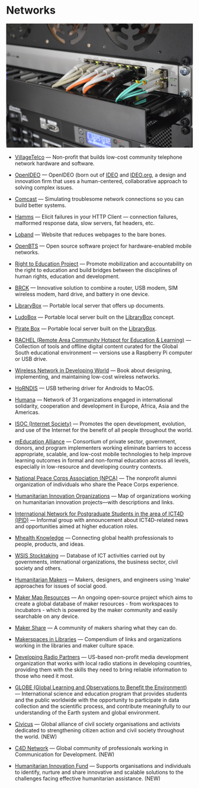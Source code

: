 # Networks

![networks](../../images/networks.jpg)

- [VillageTelco](https://villagetelco.org) — Non-profit that builds low-cost community telephone network hardware and software.

- [OpenIDEO](https://openideo.com) — OpenIDEO (born out of [IDEO](https://www.ideo.com) and [IDEO.org](https://www.ideo.org), a design and innovation firm that uses a human-centered, collaborative approach to solving complex issues.

- [Comcast](https://github.com/tylertreat/comcast) — Simulating troublesome network connections so you can build better systems.

- [Hamms](https://github.com/kevinburke/hamms) — Elicit failures in your HTTP Client — connection failures, malformed response data, slow servers, fat headers, etc.

- [Loband](http://www.loband.org/loband) — Website that reduces webpages to the bare bones.

- [OpenBTS](http://openbts.org) — Open source software project for hardware-enabled mobile networks.

- [Right to Education Project](http://www.right-to-education.org) — Promote mobilization and accountability on the right to education and build bridges between the disciplines of human rights, education and development.

- [BRCK](http://www.brck.org) — Innovative solution to combine a router, USB modem, SIM wireless modem, hard drive, and battery in one device.

- [LibraryBox](http://librarybox.us) — Portable local server that offers up documents.

- [LudoBox](https://leschiensdelenfer.org/la-ludobox/ludobox-fr) — Portable local server built on the [LibraryBox](http://librarybox.us) concept.

- [Pirate Box](https://piratebox.cc) — Portable local server built on the [LibraryBox](http://librarybox.us).

- [RACHEL (Remote Area Community Hotspot for Education & Learning)](https://racheloffline.org) — Collection of tools and offline digital content curated for the Global South educational environment — versions use a Raspberry Pi computer or USB drive.

- [Wireless Network in Developing World](http://wndw.net) — Book about designing, implementing, and maintaining low-cost wireless networks.

- [HoRNDIS](https://joshuawise.com/horndis) — USB tethering driver for Androids to MacOS.

- [Humana](https://www.humana.org) — Network of 31 organizations engaged in international solidarity, cooperation and development in Europe, Africa, Asia and the Americas.

- [ISOC (Internet Society)](https://internetsociety.org) — Promotes the open development, evolution, and use of the Internet for the benefit of all people throughout the world.

- [mEducation Alliance](http://meducationalliance.org) — Consortium of private sector, government, donors, and program implementers working eliminate barriers to access appropriate, scalable, and low-cost mobile technologies to help improve learning outcomes in formal and non-formal education across all levels, especially in low-resource and developing country contexts.

- [National Peace Corps Association (NPCA)](http://peacecorpsconnect.org) — The nonprofit alumni organization of individuals who share the Peace Corps experience.

- [Humanitarian Innovation Organizations](https://www.google.com/maps/d/viewer?mid=1fxb_NuAPTkkSF-Xvo10jMWgBwOs) — Map of organizations working on humanitarian innovation projects—with descriptions and links.

- [International Network for Postgraduate Students in the area of ICT4D (IPID)](http://groupspaces.com/ipid) — Informal group with announcement about ICT4D-related news and opportunities aimed at higher education roles.

- [Mhealth Knowledge](http://mhealthknowledge.org) — Connecting global health professionals to people, products, and ideas.

- [WSIS Stocktaking](http://www.itu.int/net4/wsis/stocktakingp) — Database of ICT activities carried out by governments, international organizations, the business sector, civil society and others.

- [Humanitarian Makers](https://www.humanitarianmakers.org) — Makers, designers, and engineers using 'make' approaches for issues of social good.

- [Maker Map Resources](https://themakermap.com) — An ongoing open-source project which aims to create a global database of maker resources - from workspaces to incubators - which is powered by the maker community and easily searchable on any device.

- [Maker Share](https://makershare.com) — A community of makers sharing what they can do.

- [Makerspaces in Libraries](https://library-maker-culture.weebly.com/makerspaces-in-libraries.html) — Compendium of links and organizations working in the libraries and maker culture space.

- [Developing Radio Partners](https://www.developingradio.org) — US-based non-profit media development organization that works with local radio stations in developing countries, providing them with the skills they need to bring reliable information to those who need it most.

- [GLOBE (Global Learning and Observations to Benefit the Environment)](http://globe.gov) — International science and education program that provides students and the public worldwide with the opportunity to participate in data collection and the scientific process, and contribute meaningfully to our understanding of the Earth system and global environment.

- [Civicus](https://civicus.org/) — Global alliance of civil society organisations and activists dedicated to strengthening citizen action and civil society throughout the world. (NEW)

- [C4D Network](https://c4d.org/) — Global community of professionals working in Communication for Development. (NEW)

- [Humanitarian Innovation Fund](http://www.elrha.org/hif/) — Supports organisations and individuals to identify, nurture and share innovative and scalable solutions to the challenges facing effective humanitarian assistance. (NEW)